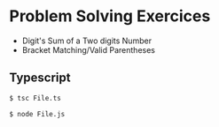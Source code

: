 # Problem Solving Exercices

- Digit's Sum of a Two digits Number
- Bracket Matching/Valid Parentheses

## Typescript

```bash
$ tsc File.ts
```

```bash
$ node File.js
```